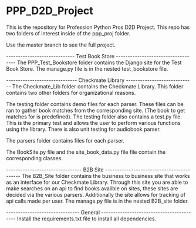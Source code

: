# PPP_D2D_Project
This is the repository for Profession Python Pros D2D Project.
This repo has two folders of interest inside of the ppp_proj folder.

Use the master branch to see the full project.

----------------------------- Test Book Store -----------------------------------
The PPP_Test_Bookstore folder contains the Django site for the Test Book Store.
The manage.py file is in the nested test_bookstore file.

------------------------------ Checkmate Library -----------------------------
The Checkmate_Lib folder contains the Checkmate Library. This folder contains
two other folders for organizational reasons.

The testing folder contains demo files for each parser.  These files can be 
ran to gather book matches from the corresponding site. (The book to get matches 
for is predefined).  The testing folder also contains a test.py file.  This is the 
primary test and allows the user to perform various functions using the library. 
There is also unit testing for audiobook parser.

The parsers folder contains files for each parser.

The BookSite.py file and the site_book_data.py file file contain the corresponding classes.

-------------------------------- B2B Site ------------------------------------------
The B2B_Site folder contains the business to business site that works as an interface for our Checkmate Library. Through this site you are able to make searches on an api to find books availble on sites, these sites are decided via the various parsers. Additionally the site allows for tracking of api calls made per user. The manage.py file is in the nested B2B_site folder.

------------------------------- General ------------------------------------------
Install the requirements.txt file to install all dependencies.

  

